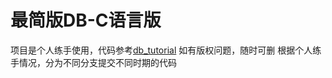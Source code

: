 # 最简版DB-C语言版
项目是个人练手使用，代码参考[db_tutorial](https://cstack.github.io/db_tutorial)
如有版权问题，随时可删
根据个人练手情况，分为不同分支提交不同时期的代码